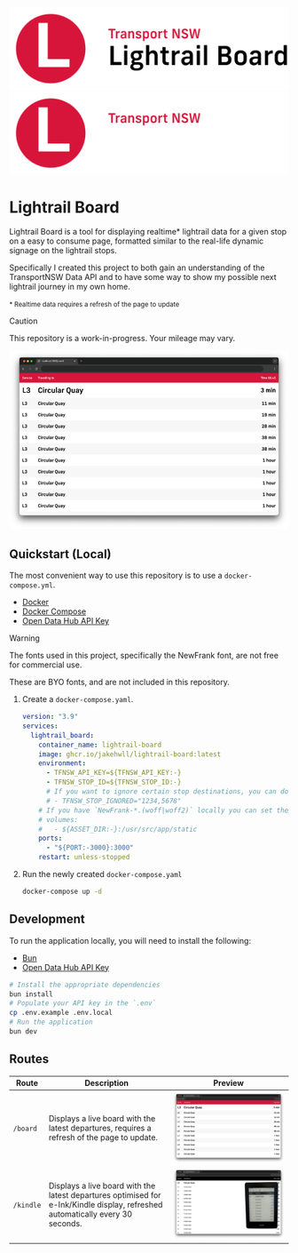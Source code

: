 <a href="#gh-light-mode-only">
<img src="./.github/assets/logo-light.png">
</a>
<a href="#gh-dark-mode-only">
<img src="./.github/assets/logo.png">
</a>
  
# Lightrail Board

Lightrail Board is a tool for displaying realtime* lightrail data for a given stop on a easy to consume page, formatted similar to the real-life dynamic signage on the lightrail stops.

Specifically I created this project to both gain an understanding of the TransportNSW Data API and to have some way to show my possible next lightrail journey in my own home.

<small>* Realtime data requires a refresh of the page to update</small>

> [!CAUTION]
> This repository is a work-in-progress. Your mileage may vary.

![Lightrail Board Screenshot](./.github/assets/preview.png)

## Quickstart (Local)

The most convenient way to use this repository is to use a `docker-compose.yml`.

- [Docker](https://www.docker.com/)
- [Docker Compose](https://docs.docker.com/compose/)
- [Open Data Hub API Key](https://opendata.transport.nsw.gov.au/get-started)

> [!WARNING]
> The fonts used in this project, specifically the NewFrank font, are not free for commercial use.
> 
> These are BYO fonts, and are not included in this repository.
   
1. Create a `docker-compose.yaml`.
   ```yaml
   version: "3.9"
   services:
     lightrail_board:
       container_name: lightrail-board
       image: ghcr.io/jakehwll/lightrail-board:latest
       environment:
         - TFNSW_API_KEY=${TFNSW_API_KEY:-}
         - TFNSW_STOP_ID=${TFNSW_STOP_ID:-}
         # If you want to ignore certain stop destinations, you can do so here.
         # - TFNSW_STOP_IGNORED="1234,5678"
       # If you have `NewFrank-*.(woff|woff2)` locally you can set them up to serve here.
       # volumes:
       #   - ${ASSET_DIR:-}:/usr/src/app/static
       ports:
         - "${PORT:-3000}:3000"
       restart: unless-stopped
   ```

2. Run the newly created `docker-compose.yaml`
   ```sh
   docker-compose up -d
   ```

## Development

To run the application locally, you will need to install the following:

- [Bun](https://bun.sh/)
- [Open Data Hub API Key](https://opendata.transport.nsw.gov.au/get-started)

```sh
# Install the appropriate dependencies
bun install
# Populate your API key in the `.env`
cp .env.example .env.local
# Run the application
bun dev
```

## Routes

| Route | Description | Preview |
| --- | --- | --- |
| `/board` | Displays a live board with the latest departures, requires a refresh of the page to update. | ![Board Screenshot](./.github/assets/preview.png) |
| `/kindle` | Displays a live board with the latest departures optimised for e-Ink/Kindle display, refreshed automatically every 30 seconds. | ![Kindle Screenshot](./.github/assets/preview-kindle.png) |